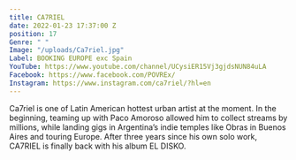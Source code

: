```yaml
---
title: CA7RIEL
date: 2022-01-23 17:37:00 Z
position: 17
Genre: " "
Image: "/uploads/Ca7riel.jpg"
Label: BOOKING EUROPE exc Spain
YouTube: https://www.youtube.com/channel/UCysiER15Vj3gjdsNUN84uLA
Facebook: https://www.facebook.com/POVREx/
Instagram: https://www.instagram.com/ca7riel/?hl=en
---
```


Ca7riel is one of Latin American hottest urban artist at the moment. In the beginning, teaming up with Paco Amoroso allowed him to collect streams by millions, while landing gigs in Argentina’s indie temples like Obras in Buenos Aires and touring Europe. After three years since his own solo work, CA7RIEL is finally back with his album EL DISKO.